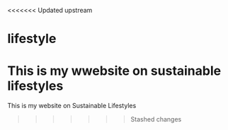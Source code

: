 <<<<<<< Updated upstream
# lifestyle

This is my wwebsite on sustainable lifestyles
=======
This is my website on Sustainable Lifestyles 
>>>>>>> Stashed changes
